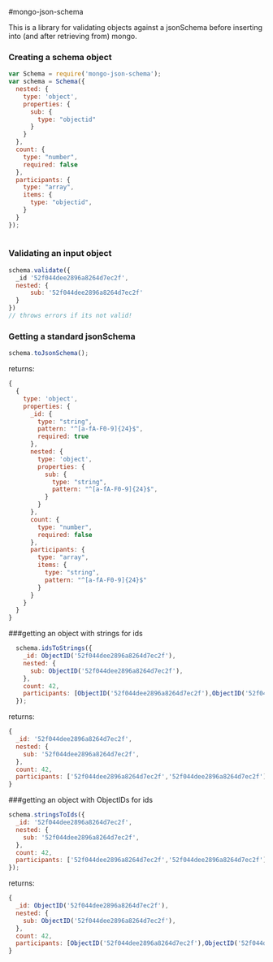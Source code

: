 #mongo-json-schema

This is a library for validating objects against a jsonSchema before inserting into (and after retrieving from) mongo.
### Creating a schema object
```javascript  
var Schema = require('mongo-json-schema');
var schema = Schema({
  nested: {
    type: 'object',
    properties: {
      sub: {
        type: "objectid"
      }
    }
  },
  count: {
    type: "number",
    required: false
  },
  participants: {
    type: "array",
    items: {
      type: "objectid",
    }
  }
});
  
```

### Validating an input object
```javascript
schema.validate({
  _id '52f044dee2896a8264d7ec2f',
  nested: {
      sub: '52f044dee2896a8264d7ec2f'
  }
})
// throws errors if its not valid!
```

### Getting a standard jsonSchema
```javascript
schema.toJsonSchema();
```

returns:
```javascript
{
  {
    type: 'object',
    properties: {
      _id: {
        type: "string",
        pattern: "^[a-fA-F0-9]{24}$",
        required: true
      },
      nested: {
        type: 'object',
        properties: {
          sub: {
            type: "string",
            pattern: "^[a-fA-F0-9]{24}$",
          }
        }
      },
      count: {
        type: "number",
        required: false
      },
      participants: {
        type: "array",
        items: {
          type: "string",
          pattern: "^[a-fA-F0-9]{24}$"
        }
      }
    }
  }
}
```
###getting an object with strings for ids
```javascript
  schema.idsToStrings({
    _id: ObjectID('52f044dee2896a8264d7ec2f'),
    nested: {
      sub: ObjectID('52f044dee2896a8264d7ec2f'),
    },
    count: 42,
    participants: [ObjectID('52f044dee2896a8264d7ec2f'),ObjectID('52f044dee2896a8264d7ec2f')]
  });
```
returns:
```javascript
{
  _id: '52f044dee2896a8264d7ec2f',
  nested: {
    sub: '52f044dee2896a8264d7ec2f',
  },
  count: 42,
  participants: ['52f044dee2896a8264d7ec2f','52f044dee2896a8264d7ec2f']
}
```

###getting an object with ObjectIDs for ids
```javascript
schema.stringsToIds({
  _id: '52f044dee2896a8264d7ec2f',
  nested: {
    sub: '52f044dee2896a8264d7ec2f',
  },
  count: 42,
  participants: ['52f044dee2896a8264d7ec2f','52f044dee2896a8264d7ec2f']
});
```
returns:
```javascript
{
  _id: ObjectID('52f044dee2896a8264d7ec2f'),
  nested: {
    sub: ObjectID('52f044dee2896a8264d7ec2f'),
  },
  count: 42,
  participants: [ObjectID('52f044dee2896a8264d7ec2f'),ObjectID('52f044dee2896a8264d7ec2f')]
}
```



